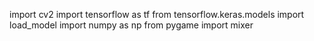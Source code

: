 import cv2
import tensorflow as tf
from tensorflow.keras.models import load_model
import numpy as np
from pygame import mixer
